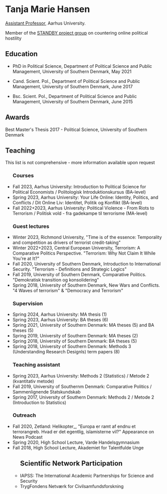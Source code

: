 <html>
<body>

<h1>Tanja Marie Hansen</h1>

<p> <a href="https://pure.au.dk/portal/da/persons/tanja-marie-hansen(61dfb000-a445-4d3b-876b-1d4331fa1547).html">Assistant Professor</a>, Aarhus University.</p>
<p2>Member of the <a href="https://ps.au.dk/forskning/forskningsprojekter/standby/participants">STANDBY project group</a> on countering online political hostility </p2>


 <h2>Education</h2>
 
 <ul>
  <li>PhD in Political Science, Department of Political Science and Public Management, University of Southern Denmark, May 2021</li>
   <p> </p>
  <li>Cand. Scient. Pol., Department of Political Science and Public Management, University of Southern Denmark, June 2017</li>
   <p> </p>
  <li>Bsc. Scient. Pol., Department of Political Science and Public Management, University of Southern Denmark, June 2015</li>
 </ul>
  
  <h2>Awards</h2>
  <p>Best Master's Thesis 2017 - Political Science, University of Southern Denmark<p>
 
 <h2>Teaching</h2>
 <p>This list is not comprehensive - more information available upon request</p>

<ul>
<h3>Courses</h3>
<li> Fall 2023, Aarhus University: Introduction to Political Science for Political Economists / Politologisk Introduktionskursus (BA-level)</li>
<li> Spring 2023, Aarhus University: Your Life Online: Identity, Politics, and Conflicts / Dit Online Liv: Identitet, Politik og Konflikt (BA-level)</li>
 <li> Fall 2022+2023, Aarhus University: Political Violence - From Riots to Terrorism / Politisk vold - fra gadekampe til terrorisme (MA-level)</li>
</ul>
  
 <ul>
  <h3>Guest lectures</h3>
  <li> Winter 2023, Richmond University, "Time is of the essence: Temporality and competition as drivers of terrorist credit-taking"</li>
  <li> Winter 2022+2023, Central European University, Terrorism: A Comparative Politics Perspective. "Terrorism: Why Not Claim It While You're at It?"</li>
  <li> Fall 2020, University of Southern Denmark, Introduction to International Security. "Terrorism - Definitions and Strategic Logics"</li>
  <li> Fall 2019, University of Southern Denmark, Comparative Politics. "Demokratisk transition og konsolidering"</li>
  <li> Spring 2018, University of Southern Denmark, New Wars and Conflicts. "4 Waves of terrorism" & "Democracy and Terrorism"</li>
  
  <h3>Supervision</h3>
  <li> Spring 2024, Aarhus University: MA thesis (1)</li>
  <li> Spring 2023, Aarhus University: BA theses (6)</li>
  <li> Spring 2021, University of Southern Denmark: MA theses (5) and BA theses (5)</li>
  <li> Spring 2019, University of Southern Denmark: MA theses (2)
  <li> Spring 2018, University of Southern Denmark: BA theses (5)
  <li> Spring 2018, University of Southern Denmark: Methods 3 (Understanding Research Designls) term papers (8)
   
  <h3>Teaching assistant</h3>
  <li> Spring 2023, Aarhus University: Methods 2 (Statistics) / Metode 2 (kvantitativ metode)</li>
  <li> Fall 2019, University of Southernm Denmark: Comparative Politics / Sammenlignende Statskundskab</li>
  <li> Spring 2017, University of Southern Denmark: Methods 2 / Metode 2 (Introduction to Statistics)</li>
  <h3>Outreach</h3>
  <li> Fall 2020, Zetland: Helikopter_, "Europa er ramt af endnu et terrorangreb. Hvad er det egentlig, islamisterne vil?" Appearance on News Podcast</li>
  <li> Spring 2020, High School Lecture, Varde Handelsgymnasium</li>
  <li> Fall 2018, High School Lecture, Akademiet for Talentfulde Unge</li>

<ul>
<h2>Scientific Network Participation</h2>
  <li>IAPSS: The International Academic Partnerships for Science and Security</li>
  <li>TrygFondens Netværk for Civilsamfundsforskning</li>
</ul>

